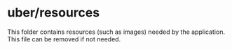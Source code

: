 # uber/resources

This folder contains resources (such as images) needed by the application. This file can
be removed if not needed.
